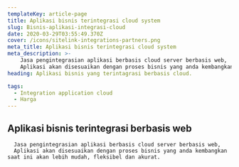 ```yaml
---
templateKey: article-page
title: Aplikasi bisnis terintegrasi cloud system 
slug: Bisnis-aplikasi-integrasi-cloud
date: 2020-03-29T03:55:49.370Z
cover: /icons/sitelink-integrations-partners.png
meta_title: Aplikasi bisnis terintegrasi cloud system
meta_description: >-
    Jasa pengintegrasian aplikasi berbasis cloud server berbasis web,
    Aplikasi akan disesuaikan dengan proses bisnis yang anda kembangkan saat ini akan lebih mudah, fleksibel dan akurat.
heading: Aplikasi bisnis yang terintagrasi berbasis cloud.

tags:
  - Integration application cloud
  - Harga
---
```

 ## Aplikasi bisnis terintegrasi berbasis web
      Jasa pengintegrasian aplikasi berbasis cloud server berbasis web,
      Aplikasi akan disesuaikan dengan proses bisnis yang anda kembangkan saat ini akan lebih mudah, fleksibel dan akurat.